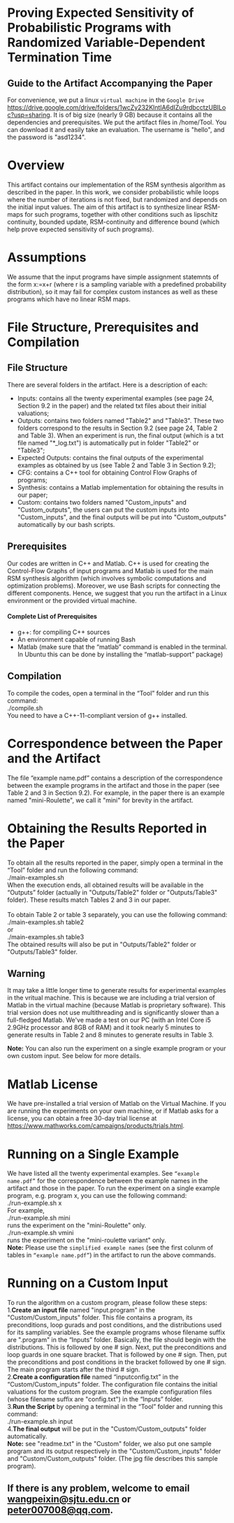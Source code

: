Proving Expected Sensitivity of Probabilistic Programs with Randomized Variable-Dependent Termination Time
===========
Guide to the Artifact Accompanying the Paper
--------
For convenience, we put a linux `virtual machine` in the `Google Drive` https://drive.google.com/drive/folders/1wcZy232KlntIA6dIZu9rdbcctzUBILoc?usp=sharing. It is of big size (nearly 9 GB) because it contains all the dependencies and prerequisites. We put the artifact files in /home/Tool. You can download it and easily take an evaluation. The username is "hello", and the password is "asd1234".<br>

# Overview
This artifact contains our implementation of the RSM synthesis algorithm as described in the paper. In this work, we consider probabilistic while loops where the number of iterations is not fixed, but randomized and depends on the initial input values. The aim of this artifact is to synthesize linear RSM-maps for such programs, together with other conditions such as lipschitz continuity, bounded update, RSM-continuity and difference bound (which help prove expected sensitivity of such programs).

# Assumptions
We assume that the input programs have simple assignment statemnts of the form x:=x+r (where r is a sampling variable with a predefined probability distribution), so it may fail for complex custom instances as well as these programs which have no linear RSM maps.

# File Structure, Prerequisites and Compilation

## File Structure
There are several folders in the artifact. Here is a description of each:
* Inputs: contains all the twenty experimental examples (see page 24, Section 9.2 in the paper) and the related txt files about their initial valuations;
* Outputs: contains two folders named "Table2" and "Table3". These two folders correspond to the results in Section 9.2 (see page 24, Table 2 and Table 3). When an experiment is run, the final output (which is a txt file named "*_log.txt") is automatically put in folder "Table2" or "Table3";
* Expected Outputs: contains the final outputs of the experimental examples as obtained by us (see Table 2 and Table 3 in Section 9.2);
* CFG: contains a C++ tool for obtaining Control Flow Graphs of programs;
* Synthesis: contains a Matlab implementation for obtaining the results in our paper;
* Custom: contains two folders named "Custom_inputs" and "Custom_outputs", the users can put the custom inputs into "Custom_inputs", and the final outputs will be put into "Custom_outputs" automatically by our bash scripts.

## Prerequisites
Our codes are written in C++ and Matlab. C++ is used for creating the Control-Flow Graphs of input programs and Matlab is used for the main RSM synthesis algorithm (which involves symbolic computations and optimization problems). Moreover, we use Bash scripts for connecting the different components. Hence, we suggest that you run the artifact in a Linux environment or the provided virtual machine.
#### Complete List of Prerequisites
* g++: for compiling C++ sources
*	An environment capable of running Bash
*	Matlab (make sure that the “matlab” command is enabled in the terminal. In Ubuntu this can be done by installing the “matlab-support” package)

## Compilation
To compile the codes, open a terminal in the “Tool” folder and run this command: <br>
./compile.sh <br>
You need to have a C++-11-compliant version of g++ installed.


# Correspondence between the Paper and the Artifact
The file “example name.pdf” contains a description of the correspondence between the example programs in the artifact and those in the paper (see Table 2 and 3 in Section 9.2). For example, in the paper there is an example named "mini-Roulette", we call it "mini" for brevity in the artifact.

# Obtaining the Results Reported in the Paper
To obtain all the results reported in the paper, simply open a terminal in the “Tool” folder and run the following command:<br>
./main-examples.sh <br>
When the execution ends, all obtained results will be available in the “Outputs” folder (actually in "Outputs/Table2" folder or "Outputs/Table3" folder). These results match Tables 2 and 3 in our paper. <br>
<br>
To obtain Table 2 or table 3 separately, you can use the following command:<br>
./main-examples.sh table2 <br>
or <br>
./main-examples.sh table3 <br>
The obtained results will also be put in "Outputs/Table2" folder or "Outputs/Table3" folder.<br>
## Warning
It may take a little longer time to generate results for experimental examples in the vritual machine. This is because we are including a trial version of Matlab in the virtual machine (because Matlab is proprietary software). This trial version does not use multithreading and is significantly slower than a full-fledged Matlab. We've made a test on our PC (with an Intel Core i5 2.9GHz processor and 8GB of RAM) and it took nearly 5 minutes to generate results in Table 2 and 8 minutes to generate results in Table 3.<br>

**Note:** You can also run the experiment on a single example program or your own custom input. See below for more details.

# Matlab License
We have pre-installed a trial version of Matlab on the Virtual Machine. If you are running the experiments on your own machine, or if Matlab asks for a license, you can obtain a free 30-day trial license at https://www.mathworks.com/campaigns/products/trials.html.

# Running on a Single Example
We have listed all the twenty experimental examples. See `“example name.pdf”` for the correspondence between the example names in the artifact and those in the paper. To run the experiment on a single example program, e.g. program x, you can use the following command:<br>
./run-example.sh x <br>
For example, <br>
./run-example.sh mini <br>
runs the experiment on the "mini-Roulette" only. <br>
./run-example.sh vmini <br>
runs the experiment on the "mini-roulette variant" only. <br>
**Note:** Please use the `simplified example names` (see the first colunm of tables in `“example name.pdf”`) in the artifact to run the above commands.

# Running on a Custom Input
To run the algorithm on a custom program, please follow these steps: <br>
1.**Create an input file**  named "input.program" in the "Custom/Custom_inputs" folder. This file contains a program, its preconditions, loop gurads and post conditions, and the distributions used for its sampling variables. See the example programs whose filename suffix are ".program" in the “Inputs” folder. Basically, the file should begin with the distributions. This is followed by one # sign. Next, put the preconditions and loop guards in one square bracket. That is followed by one # sign. Then, put the preconditions and post conditions in the bracket followed by one # sign. The main program starts after the third # sign. <br>
2.**Create a configuration file** named “inputconfig.txt” in the “Custom/Custom_inputs” folder. The configuration file contains the initial valuations for the custom program. See the example configuration files (whose filename suffix are "config.txt") in the “Inputs” folder.<br>
3.**Run the Script** by opening a terminal in the “Tool” folder and running this command:<br>
./run-example.sh input <br>
4.**The final output** will be put in the "Custom/Custom_outputs" folder automatically. <br>
**Note:** see "readme.txt" in the "Custom" folder, we also put one sample program and its output respectively in the "Custom/Custom_inputs" folder and "Custom/Custom_outputs" folder. (The jpg file describes this sample program).

## If there is any problem, welcome to email wangpeixin@sjtu.edu.cn or peter007008@qq.com.





